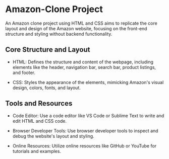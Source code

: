 # Amazon-Clone Project
An Amazon clone project using HTML and CSS aims to replicate the core layout and design of the Amazon website, focusing on the front-end structure and styling without backend functionality.

## Core Structure and Layout
* HTML:
Defines the structure and content of the webpage, including elements like the header, navigation bar, search bar, product listings, and footer.

* CSS:
Styles the appearance of the elements, mimicking Amazon's visual design, colors, fonts, and layout.

## Tools and Resources
* Code Editor:
Use a code editor like VS Code or Sublime Text to write and edit HTML and CSS code.

* Browser Developer Tools:
Use browser developer tools to inspect and debug the website's layout and styling.

* Online Resources:
Utilize online resources like GitHub or YouTube for tutorials and examples.

